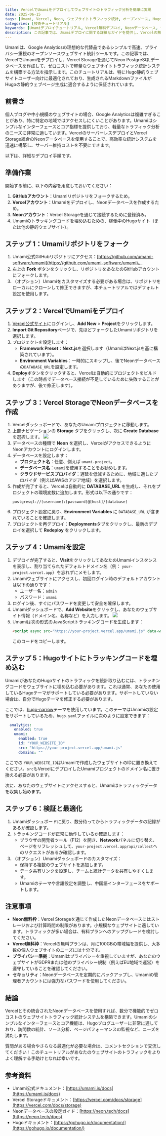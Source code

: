 ```yaml
---
title: VercelでUmamiをデプロイしてウェブサイトのトラフィック分析を簡単に実現
date: 2025-06-15
tags: [Umami, Vercel, Neon, ウェブサイトトラフィック統計, オープンソース, Hugo, ウェブサイト分析, データ統計, 訪問者統計, Google Analyticsの代替, PostgreSQL, ゼロコストデプロイ]
categories: [技術チュートリアル]
keywords: [Umamiデプロイチュートリアル, Vercel無料デプロイ, Neonデータベース, ウェブサイトトラフィック分析, Google Analyticsの代替案, オープンソース統計ツール, Hugoブログ統計, ゼロコストウェブサイト構築, ウェブサイト訪問数統計, データプライバシー保護]
description: この記事では、Umamiデプロイに関する詳細なガイドを提供し、Vercelの無料サービスとNeon PostgreSQLデータベースを利用して、プライバシー重視のウェブサイトトラフィック統計システムを迅速に構築する方法を教えます。このゼロコストソリューションは、個人ブログや中小規模のウェブサイトに特に適しており、Google Analyticsよりも軽量でプライバシーを重視した統計サービスを提供します。Vercelのサーバーレスアーキテクチャを使用することで、ウェブサイトのトラフィック監視を簡単に実現でき、Hugoなどの静的ウェブサイトとも完全に互換性があります。
---
```


Umamiは、Google Analyticsの理想的な代替品であるシンプルで高速、プライバシー重視のオープンソースウェブサイト統計ツールです。この記事では、VercelでUmamiをデプロイし、Vercel Storageを通じてNeon PostgreSQLデータベースを作成して、ゼロコストで軽量なウェブサイトトラフィック統計システムを構築する方法を指示します。このチュートリアルは、特にHugo静的ウェブサイトユーザー向けに最適化されており、生成されるMarkdownファイルがHugoの静的ウェブページ生成に適合するように保証されています。

## 前書き

個人ブログや中小規模のウェブサイトの場合、Google Analyticsは複雑すぎることがあり、特に特定の地域ではアクセスしにくいことがあります。Umamiはシンプルなインターフェースとコア指標を提供しており、軽量なトラフィック分析のニーズに非常に適しています。VercelのサーバーレスデプロイとVercel Storage統合のNeonデータベースを使用することで、高効率な統計システムを迅速に構築し、サーバー維持コストを不要にできます。

以下は、詳細なデプロイ手順です。

## 準備作業

開始する前に、以下の内容を用意しておいてください：

1. **GitHubアカウント**：Umamiリポジトリをフォークするため。
2. **Vercelアカウント**：Umamiをデプロイし、Neonデータベースを作成するため。
3. **Neonアカウント**：Vercel Storageを通じて接続するために登録済み。
4. Umamiのトラッキングコードを埋め込むための、稼働中のHugoサイト（または他の静的ウェブサイト）。

## ステップ 1：Umamiリポジトリをフォーク

1. Umami公式GitHubリポジトリにアクセス：[https://github.com/umami-software/umami](https://github.com/umami-software/umami)。
2. 右上の **Fork** ボタンをクリックし、リポジトリをあなたのGitHubアカウントにフォークします。
3. （オプション）Umamiをカスタマイズする必要がある場合は、リポジトリをローカルにクローンして修正できますが、本チュートリアルではデフォルト設定を使用します。

## ステップ 2：VercelでUmamiをデプロイ

1. [Vercel公式サイト](https://vercel.com/)にログインし、**Add New** > **Project**をクリックします。
2. **Import Git Repository**ページで、先ほどフォークしたUmamiリポジトリを選択します。
3. プロジェクトを設定します：
   - **Framework Preset**：**Next.js**を選択します（UmamiはNext.jsを基に構築されています）。
   - **Environment Variables**：一時的にスキップし、後でNeonデータベースの`DATABASE_URL`を設定します。
4. **Deploy**ボタンをクリックすると、Vercelは自動的にプロジェクトをビルドします（この時点でデータベース接続が不足しているために失敗することがありますが、後で修正します）。

## ステップ 3：Vercel StorageでNeonデータベースを作成

1. Vercelダッシュボードで、あなたのUmamiプロジェクトに移動します。
2. 上部ナビゲーションの **Storage** タブをクリックし、次に **Create Database** を選択します。
![](https://img.music-poster.art/2025/06/cba773362305001171fb5d0defb4f960.png)
3. データベースの種類で **Neon** を選択し、VercelがアクセスできるようにNeonアカウントにログインします。
4. データベースを設定します：
   - **プロジェクト名**：任意、例えば `umami-project`。
   - **データベース名**：`umami`を使用することをお勧めします。
   - **クラウドサービスプロバイダ**：遅延を低減するために、地域に適したプロバイダ（例えばAWSのアジア地域）を選択します。
5. 作成が完了すると、Vercelは自動的に **DATABASE_URL** を生成し、それをプロジェクトの環境変数に追加します。形式は以下の通りです：
   ```
   postgresql://[username]:[password]@[host]/[database]
   ```
6. プロジェクト設定に戻り、**Environment Variables** に `DATABASE_URL` が含まれていることを確認します。
7. プロジェクトを再デプロイ：**Deployments**タブをクリックし、最新のデプロイを選択して **Redeploy** をクリックします。

## ステップ 4：Umamiを設定

1. デプロイが完了すると、**Visit**をクリックしてあなたのUmamiインスタンスを表示し、割り当てられたデフォルトドメイン名（例： `your-project.vercel.app`）を忘れずにメモします。
2. Umamiウェブサイトにアクセスし、初回ログイン時のデフォルトアカウントは以下の通りです：
   - ユーザー名：`admin`
   - パスワード：`umami`
3. ログイン後、すぐにパスワードを変更して安全を確保します。
4. Umamiダッシュボードで、**Add Website**をクリックし、あなたのウェブサイト情報（ドメイン名、名称など）を入力します。
![](https://img.music-poster.art/2025/06/2b0b37c13001ea761ffcd370f170defc.png)
5. Umamiは次の形式のJavaScriptトラッキングコードを生成します：
   ```html
   <script async src="https://your-project.vercel.app/umami.js" data-website-id="YOUR_WEBSITE_ID"></script>
   ```
   このコードをコピーします。

## ステップ 5：Hugoサイトにトラッキングコードを埋め込む

UmamiがあなたのHugoサイトのトラフィックを統計取り込むには、トラッキングコードをウェブサイトに埋め込む必要があります。これは通常、あなたの使用しているHugoテーマがサポートしている必要があります。サポートしていない場合は、自分でHugoテーマを修正する必要があります。

ここでは、[hugo-narrow](https://github.com/luizdepra/hugo-narrow)テーマを使用しています。このテーマはUmamiの設定をサポートしているため、`hugo.yaml`ファイルに次のように設定できます：
```yaml
  analytics:
    enabled: true
    umami: 
      enabled: true
      id: "YOUR_WEBSITE_ID"
      src: "https://your-project.vercel.app/umami.js"
      domains: ""
```
ここでの `YOUR_WEBSITE_ID`はUmamiで作成したウェブサイトのIDに置き換えてください。`src`もVercelにデプロイしたUmamiプロジェクトのドメイン名に置き換える必要があります。

次に、あなたのウェブサイトにアクセスすると、Umamiはトラフィックデータを収集し始めます。

## ステップ 6：検証と最適化

1. Umamiダッシュボードに戻り、数分待ってからトラフィックデータの記録があるか確認します。
2. トラッキングコードが正常に動作しているか確認します：
   - ブラウザの開発者ツール（F12）を開き、**Network**パネルに切り替え、ページをリフレッシュして、`your-project.vercel.app/api/collect`へのリクエストがあるか確認します。
3. （オプション）Umamiダッシュボードのカスタマイズ：
   - 保持する複数のウェブサイトを追加します。
   - データ共有リンクを設定し、チームと統計データを共有しやすくします。
   - Umamiのテーマや言語設定を調整し、中国語インターフェースをサポートします。

## 注意事項

- **Neon無料枠**：Vercel Storageを通じて作成したNeonデータベースにはストレージおよび計算時間の制限があります。小規模なウェブサイトに適しています。トラフィックが多い場合は、有料プランへのアップグレードを検討してください。
- **Vercel無料枠**：Vercelの無料プランは、月に100GBの帯域幅を提供し、大多数の個人ウェブサイトのニーズには十分です。
- **プライバシー準拠**：Umamiはプライバシーを重視していますが、あなたのウェブサイトがGDPRまたは他のプライバシー規制（例えばEU地域で運営）を遵守していることを確認してください。
- **セキュリティ**：Neonデータベースを定期的にバックアップし、Umamiの管理者アカウントには強力なパスワードを使用してください。

## 結論

Vercelとその統合されたNeonデータベースを使用すれば、数分で機能的でゼロコストのウェブサイトトラフィック統計システムを構築できます。Umamiのシンプルなインターフェースとコア機能は、Hugoブログユーザーに非常に適しており、訪問数の統計、ソース分析、ページパフォーマンスの監視など、ニーズを満たします。

質問がある場合やさらなる最適化が必要な場合は、コメントセクションで交流してください！このチュートリアルがあなたのウェブサイトのトラフィックをよりよく理解する手助けとなれば幸いです。

## 参考資料

- Umami公式ドキュメント：[https://umami.is/docs](https://umami.is/docs)
- Vercel Storageドキュメント：[https://vercel.com/docs/storage](https://vercel.com/docs/storage)
- Neonデータベースの設定ガイド：[https://neon.tech/docs](https://neon.tech/docs)
- Hugoドキュメント：[https://gohugo.io/documentation/](https://gohugo.io/documentation/)